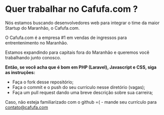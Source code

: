 Quer trabalhar no Cafufa.com ?
=====

Nós estamos buscando desenvolvedores web para integrar o time da maior Startup do Maranhão, o Cafufa.com.

O Cafufa.com é a empresa #1 em vendas de ingressos para entrentenimento no Maranhão.

Estamos expandindo para capitais fora do Maranhão e queremos você trabalhando junto conosco.

<b>Então, se você acha que é bom em PHP (Laravel), Javascript e CSS, siga as instruções:</b>

* Faça o fork desse repositório;
* Faça o commit e o push do seu curriculo nesse diretório (vagas);
* Faça um pull request dando uma breve descrição sobre sua carreira;

Caso, não esteja familiarizado com o github =( - mande seu currículo para <a href="contato@cafufa.com">contato@cafufa.com</a>


